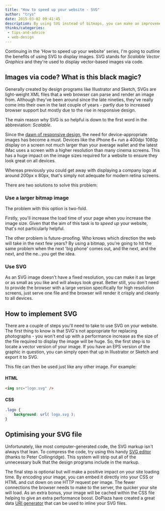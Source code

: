 ```yaml
---
title: "How to speed up your website - SVG"
author: "trys"
date: 2015-03-02 09:41:45
description: By using SVG instead of bitmaps, you can make an improvement on your website load time AND image quality.
thinks/categories: 
 - tips-and-advice
 - web-design
---
```


Continuing in the 'How to speed up your website' series, I'm going to outline the benefits of using SVG to display images. SVG stands for *Scalable Vector Graphics* and they're used to display vector-based images via code.

## Images via code? What is this black magic?

Generally created by design programs like Illustrator and Sketch, SVGs are light-weight XML files that a web browser can parse and render an image from. Although they've been around since the late nineties, they've really come into their own in the last couple of years - partly due to increased browser support but mostly due to the rise in responsive design.

The main reason why SVG is so helpful is down to the first word in the abbreviation: *Scalable*.

Since the [dawn of responsive design](http://alistapart.com/article/responsive-web-design), the need for device-appropriate images has become a must. Devices like the iPhone 6+ run a 400dpi 1080p display on a screen not much larger than your average wallet and the latest iMac uses a screen with a higher resolution than many cinema screens. This has a huge impact on the image sizes required for a website to ensure they look great on all devices.

Whereas previously you could get away with displaying a company logo at around 200px x 80px, that's simply not adequate for modern retina screens.

There are two solutions to solve this problem:

### Use a larger bitmap image

The problem with this option is two-fold.

Firstly, you'll increase the load time of your page when you increase the image size. Given that the aim of this task is to *speed up* your website, that's not particularly helpful.

The other problem is future-proofing. Who knows which direction the web will take in the next few years? By using a bitmap, you're going to hit the same problem when the next 'big phone' comes out, and the next, and the next, and the ne...you get the idea.

### Use SVG

As an SVG image doesn't have a fixed resolution, you can make it as large or as small as you like and will always look great. Better still, you don't need to provide the browser with a large version specifically for high resolution screens, just serve one file and the browser will render it crisply and cleanly to all devices.

## How to implement SVG

There are a couple of steps you'll need to take to use SVG on your website. The first thing to know is that SVG's not appropriate for replacing photographs - you won't end up with a performance increase as the size of the file required to display the image will be huge. So, the first step is to locate a vector version of your image. If you have an EPS version of the graphic in question, you can simply open that up in Illustrator or Sketch and export it to SVG.

This file can then be used just like any other image. For example:

#### HTML

```html
<img src="logo.svg" />
```

#### CSS

```css
.logo {
    background: url( logo.svg );
}
```

## Optimising your SVG file

Unfortunately, like most computer-generated code, the SVG markup isn't always that lean. To compress the code, try using this handy [SVG editor](http://petercollingridge.appspot.com/svg-editor) (thanks to Peter Collingridge). This system will strip out all of the unnecessary bulk that the design programs include in the markup.

The final step is optional but will make a positive impact on your site loading time. By encoding your image, you can embed it directly into your CSS or HTML and cut down on one HTTP request per image. The fewer connections the browser needs to make to the server, the quicker your site will load. As an extra bonus, your image will be cached within the CSS file helping to give an extra performance boost. DoPiaza have created a great data [URI generator](http://dopiaza.org/tools/datauri/index.php) that can be used to inline your SVG files.


